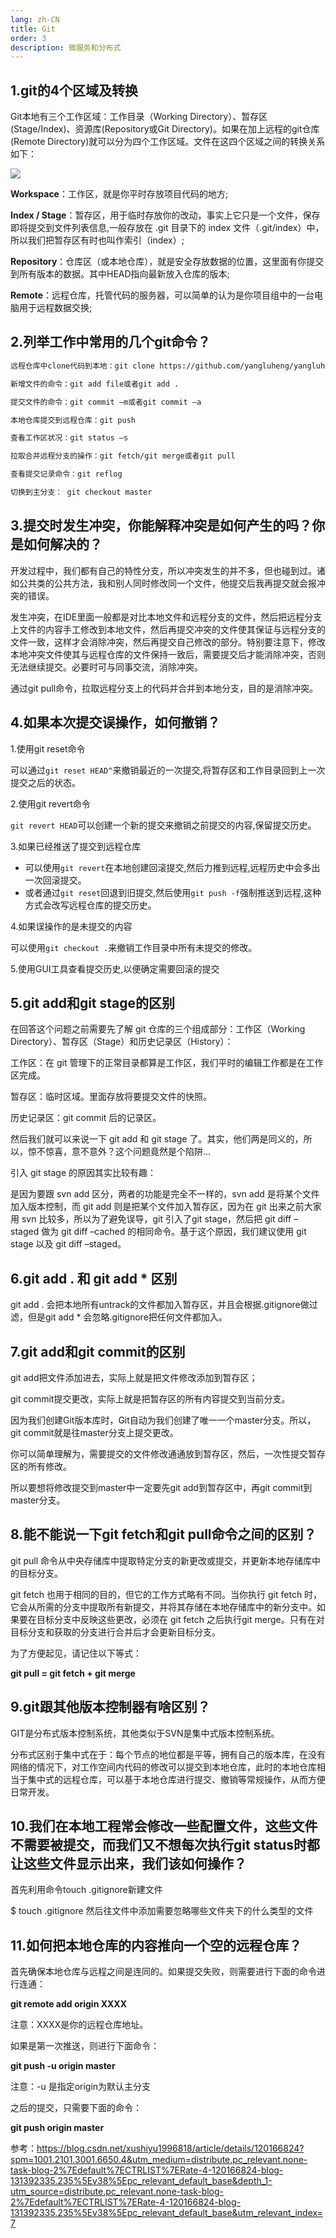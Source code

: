 ```yaml
---
lang: zh-CN
title: Git
order: 3
description: 微服务和分布式
---
```


## 1.git的4个区域及转换

Git本地有三个工作区域：工作目录（Working Directory）、暂存区(Stage/Index)、资源库(Repository或Git Directory)。如果在加上远程的git仓库(Remote Directory)就可以分为四个工作区域。文件在这四个区域之间的转换关系如下：


![](http://www.img.youngxy.top/Java/fig/git.png)

**Workspace**：工作区，就是你平时存放项目代码的地方;

**Index / Stage**：暂存区，用于临时存放你的改动，事实上它只是一个文件，保存即将提交到文件列表信息,一般存放在 .git 目录下的 index 文件（.git/index）中，所以我们把暂存区有时也叫作索引（index）;

**Repository**：仓库区（或本地仓库），就是安全存放数据的位置，这里面有你提交到所有版本的数据。其中HEAD指向最新放入仓库的版本;

**Remote**：远程仓库，托管代码的服务器，可以简单的认为是你项目组中的一台电脑用于远程数据交换;

## 2.列举工作中常用的几个git命令？

```sh
远程仓库中clone代码到本地：git clone https://github.com/yangluheng/yangluheng.github.io

新增文件的命令：git add file或者git add .

提交文件的命令：git commit –m或者git commit –a

本地仓库提交到远程仓库：git push

查看工作区状况：git status –s

拉取合并远程分支的操作：git fetch/git merge或者git pull 

查看提交记录命令：git reflog

切换到主分支： git checkout master
```



## 3.提交时发生冲突，你能解释冲突是如何产生的吗？你是如何解决的？

开发过程中，我们都有自己的特性分支，所以冲突发生的并不多，但也碰到过。诸如公共类的公共方法，我和别人同时修改同一个文件，他提交后我再提交就会报冲突的错误。

发生冲突，在IDE里面一般都是对比本地文件和远程分支的文件，然后把远程分支上文件的内容手工修改到本地文件，然后再提交冲突的文件使其保证与远程分支的文件一致，这样才会消除冲突，然后再提交自己修改的部分。特别要注意下，修改本地冲突文件使其与远程仓库的文件保持一致后，需要提交后才能消除冲突，否则无法继续提交。必要时可与同事交流，消除冲突。

通过git pull命令，拉取远程分支上的代码并合并到本地分支，目的是消除冲突。



## 4.如果本次提交误操作，如何撤销？

1.使用git reset命令

可以通过`git reset HEAD^`来撤销最近的一次提交,将暂存区和工作目录回到上一次提交之后的状态。

2.使用git revert命令

`git revert HEAD`可以创建一个新的提交来撤销之前提交的内容,保留提交历史。

3.如果已经推送了提交到远程仓库

- 可以使用`git revert`在本地创建回滚提交,然后力推到远程,远程历史中会多出一次回滚提交。
- 或者通过`git reset`回退到旧提交,然后使用`git push -f`强制推送到远程,这种方式会改写远程仓库的提交历史。

4.如果误操作的是未提交的内容

可以使用`git checkout .`来撤销工作目录中所有未提交的修改。

5.使用GUI工具查看提交历史,以便确定需要回滚的提交



## 5.git add和git stage的区别

在回答这个问题之前需要先了解 git 仓库的三个组成部分：工作区（Working Directory）、暂存区（Stage）和历史记录区（History）：

工作区：在 git 管理下的正常目录都算是工作区，我们平时的编辑工作都是在工作区完成。

暂存区：临时区域。里面存放将要提交文件的快照。

历史记录区：git commit 后的记录区。

然后我们就可以来说一下 git add 和 git stage 了。其实，他们两是同义的，所以，惊不惊喜，意不意外？这个问题竟然是个陷阱…

引入 git stage 的原因其实比较有趣：

是因为要跟 svn add 区分，两者的功能是完全不一样的，svn add 是将某个文件加入版本控制，而 git add 则是把某个文件加入暂存区，因为在 git 出来之前大家用 svn 比较多，所以为了避免误导，git 引入了git stage，然后把 git diff –staged 做为 git diff –cached 的相同命令。基于这个原因，我们建议使用 git stage 以及 git diff –staged。

## 6.git add . 和 git add * 区别

git add . 会把本地所有untrack的文件都加入暂存区，并且会根据.gitignore做过滤，但是git add * 会忽略.gitignore把任何文件都加入。

## 7.git add和git commit的区别

git add把文件添加进去，实际上就是把文件修改添加到暂存区；

git commit提交更改，实际上就是把暂存区的所有内容提交到当前分支。

因为我们创建Git版本库时，Git自动为我们创建了唯一一个master分支。所以，git commit就是往master分支上提交更改。

你可以简单理解为，需要提交的文件修改通通放到暂存区，然后，一次性提交暂存区的所有修改。

所以要想将修改提交到master中一定要先git add到暂存区中，再git commit到master分支。


## 8.能不能说一下git fetch和git pull命令之间的区别？

git pull 命令从中央存储库中提取特定分支的新更改或提交，并更新本地存储库中的目标分支。

git fetch 也用于相同的目的，但它的工作方式略有不同。当你执行 git fetch 时，它会从所需的分支中提取所有新提交，并将其存储在本地存储库中的新分支中。如果要在目标分支中反映这些更改，必须在 git fetch 之后执行git merge。只有在对目标分支和获取的分支进行合并后才会更新目标分支。

为了方便起见，请记住以下等式：

**git pull = git fetch + git merge**

## 9.git跟其他版本控制器有啥区别？

GIT是分布式版本控制系统，其他类似于SVN是集中式版本控制系统。

分布式区别于集中式在于：每个节点的地位都是平等，拥有自己的版本库，在没有网络的情况下，对工作空间内代码的修改可以提交到本地仓库，此时的本地仓库相当于集中式的远程仓库，可以基于本地仓库进行提交、撤销等常规操作，从而方便日常开发。

## 10.我们在本地工程常会修改一些配置文件，这些文件不需要被提交，而我们又不想每次执行git status时都让这些文件显示出来，我们该如何操作？

首先利用命令touch .gitignore新建文件

$ touch .gitignore
然后往文件中添加需要忽略哪些文件夹下的什么类型的文件

## 11.如何把本地仓库的内容推向一个空的远程仓库？

首先确保本地仓库与远程之间是连同的。如果提交失败，则需要进行下面的命令进行连通：

**git remote add origin XXXX**

注意：XXXX是你的远程仓库地址。

如果是第一次推送，则进行下面命令：

**git push -u origin master**

注意：-u 是指定origin为默认主分支

之后的提交，只需要下面的命令：

**git push origin master**

参考：https://blog.csdn.net/xushiyu1996818/article/details/120166824?spm=1001.2101.3001.6650.4&utm_medium=distribute.pc_relevant.none-task-blog-2%7Edefault%7ECTRLIST%7ERate-4-120166824-blog-131392335.235%5Ev38%5Epc_relevant_default_base&depth_1-utm_source=distribute.pc_relevant.none-task-blog-2%7Edefault%7ECTRLIST%7ERate-4-120166824-blog-131392335.235%5Ev38%5Epc_relevant_default_base&utm_relevant_index=7
